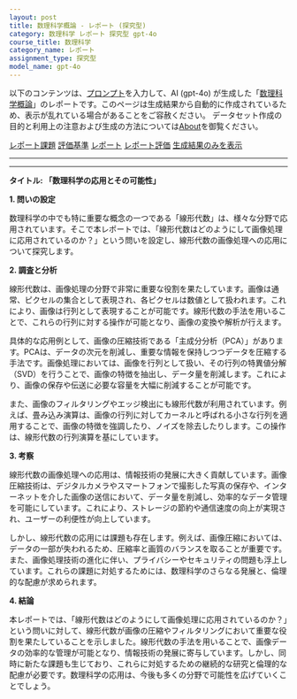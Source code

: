 ```yaml
---
layout: post
title: 数理科学概論 - レポート (探究型)
category: 数理科学 レポート 探究型 gpt-4o
course_title: 数理科学
category_name: レポート
assignment_type: 探究型
model_name: gpt-4o
---
```


以下のコンテンツは、[プロンプト](http://127.0.0.1:8000/generated/数理科学/gpt-4o/prompt_レポート-探究型.md)を入力して、AI (gpt-4o) が生成した「[数理科学概論](/contents/数理科学/)」のレポートです。このページは生成結果から自動的に作成されているため、表示が乱れている場合があることをご容赦ください。
データセット作成の目的と利用上の注意および生成の方法については[About](/About)を御覧ください。

[レポート課題](../レポート課題-探究型)
[評価基準](../評価基準-探究型)
[レポート](../レポート-探究型)
[レポート評価](../レポート評価-探究型)
[生成結果のみを表示](http://127.0.0.1:8000/generated/数理科学/gpt-4o/レポート-探究型.md)
  

***
***
  
**タイトル: 「数理科学の応用とその可能性」**

**1. 問いの設定**

数理科学の中でも特に重要な概念の一つである「線形代数」は、様々な分野で応用されています。そこで本レポートでは、「線形代数はどのようにして画像処理に応用されているのか？」という問いを設定し、線形代数の画像処理への応用について探究します。

**2. 調査と分析**

線形代数は、画像処理の分野で非常に重要な役割を果たしています。画像は通常、ピクセルの集合として表現され、各ピクセルは数値として扱われます。これにより、画像は行列として表現することが可能です。線形代数の手法を用いることで、これらの行列に対する操作が可能となり、画像の変換や解析が行えます。

具体的な応用例として、画像の圧縮技術である「主成分分析（PCA）」があります。PCAは、データの次元を削減し、重要な情報を保持しつつデータを圧縮する手法です。画像処理においては、画像を行列として扱い、その行列の特異値分解（SVD）を行うことで、画像の特徴を抽出し、データ量を削減します。これにより、画像の保存や伝送に必要な容量を大幅に削減することが可能です。

また、画像のフィルタリングやエッジ検出にも線形代数が利用されています。例えば、畳み込み演算は、画像の行列に対してカーネルと呼ばれる小さな行列を適用することで、画像の特徴を強調したり、ノイズを除去したりします。この操作は、線形代数の行列演算を基にしています。

**3. 考察**

線形代数の画像処理への応用は、情報技術の発展に大きく貢献しています。画像圧縮技術は、デジタルカメラやスマートフォンで撮影した写真の保存や、インターネットを介した画像の送信において、データ量を削減し、効率的なデータ管理を可能にしています。これにより、ストレージの節約や通信速度の向上が実現され、ユーザーの利便性が向上しています。

しかし、線形代数の応用には課題も存在します。例えば、画像圧縮においては、データの一部が失われるため、圧縮率と画質のバランスを取ることが重要です。また、画像処理技術の進化に伴い、プライバシーやセキュリティの問題も浮上しています。これらの課題に対処するためには、数理科学のさらなる発展と、倫理的な配慮が求められます。

**4. 結論**

本レポートでは、「線形代数はどのようにして画像処理に応用されているのか？」という問いに対して、線形代数が画像の圧縮やフィルタリングにおいて重要な役割を果たしていることを示しました。線形代数の手法を用いることで、画像データの効率的な管理が可能となり、情報技術の発展に寄与しています。しかし、同時に新たな課題も生じており、これらに対処するための継続的な研究と倫理的な配慮が必要です。数理科学の応用は、今後も多くの分野で可能性を広げていくことでしょう。
